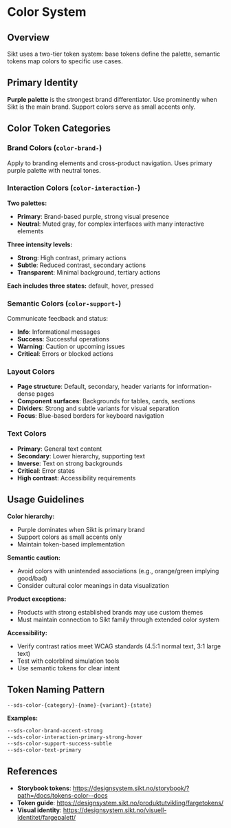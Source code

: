 # Color System

## Overview

Sikt uses a two-tier token system: base tokens define the palette, semantic tokens map colors to specific use cases.

## Primary Identity

**Purple palette** is the strongest brand differentiator. Use prominently when Sikt is the main brand. Support colors serve as small accents only.

## Color Token Categories

### Brand Colors (`color-brand-`)
Apply to branding elements and cross-product navigation. Uses primary purple palette with neutral tones.

### Interaction Colors (`color-interaction-`)

**Two palettes:**
- **Primary**: Brand-based purple, strong visual presence
- **Neutral**: Muted gray, for complex interfaces with many interactive elements

**Three intensity levels:**
- **Strong**: High contrast, primary actions
- **Subtle**: Reduced contrast, secondary actions
- **Transparent**: Minimal background, tertiary actions

**Each includes three states:** default, hover, pressed

### Semantic Colors (`color-support-`)
Communicate feedback and status:
- **Info**: Informational messages
- **Success**: Successful operations
- **Warning**: Caution or upcoming issues
- **Critical**: Errors or blocked actions

### Layout Colors
- **Page structure**: Default, secondary, header variants for information-dense pages
- **Component surfaces**: Backgrounds for tables, cards, sections
- **Dividers**: Strong and subtle variants for visual separation
- **Focus**: Blue-based borders for keyboard navigation

### Text Colors
- **Primary**: General text content
- **Secondary**: Lower hierarchy, supporting text
- **Inverse**: Text on strong backgrounds
- **Critical**: Error states
- **High contrast**: Accessibility requirements

## Usage Guidelines

**Color hierarchy:**
- Purple dominates when Sikt is primary brand
- Support colors as small accents only
- Maintain token-based implementation

**Semantic caution:**
- Avoid colors with unintended associations (e.g., orange/green implying good/bad)
- Consider cultural color meanings in data visualization

**Product exceptions:**
- Products with strong established brands may use custom themes
- Must maintain connection to Sikt family through extended color system

**Accessibility:**
- Verify contrast ratios meet WCAG standards (4.5:1 normal text, 3:1 large text)
- Test with colorblind simulation tools
- Use semantic tokens for clear intent

## Token Naming Pattern

```
--sds-color-{category}-{name}-{variant}-{state}
```

**Examples:**
```css
--sds-color-brand-accent-strong
--sds-color-interaction-primary-strong-hover
--sds-color-support-success-subtle
--sds-color-text-primary
```

## References

- **Storybook tokens**: https://designsystem.sikt.no/storybook/?path=/docs/tokens-color--docs
- **Token guide**: https://designsystem.sikt.no/produktutvikling/fargetokens/
- **Visual identity**: https://designsystem.sikt.no/visuell-identitet/fargepalett/
